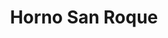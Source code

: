 ---
title: "Horno San Roque"
url: /sevilla-casco-antiguo-san-bartolome/horno-san-roque/
shop: comodidad
---